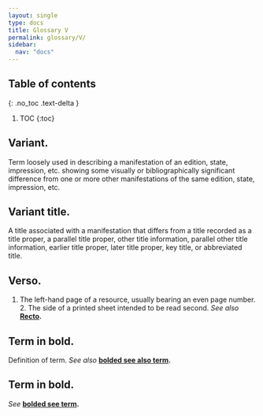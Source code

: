 ```yaml
---
layout: single
type: docs
title: Glossary V
permalink: glossary/V/
sidebar:
  nav: "docs"
---
```


## Table of contents
{: .no_toc .text-delta }

1. TOC
{:toc}

## **Variant.**
Term loosely used in describing a manifestation of an edition, state, impression, etc. showing some visually or bibliographically significant difference from one or more other manifestations of the same edition, state, impression, etc.  

## **Variant title.**
A title associated with a manifestation that differs from a title recorded as a title proper, a parallel title proper, other title information, parallel other title information, earlier title proper, later title proper, key title, or abbreviated title.

## **Verso.**
1. The left-hand page of a resource, usually bearing an even page number. 2. The side of a printed sheet intended to be read second. *See also* **[Recto](/DCRMR/glossary/Letter/#Recto).**

## **Term in bold.** 
Definition of term. *See also* **[bolded see also term](/DCRMR/glossary/Letter/#bolded-see-also-term).**

## **Term in bold.**
*See* **[bolded see term](/DCRMR/glossary/Letter/#bolded-see-also-term).**

